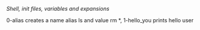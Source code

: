 *Shell, init files, variables and expansions*

0-alias creates a name alias ls and value rm *, 
1-hello_you prints hello user